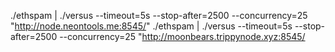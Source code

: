 ./ethspam | ./versus --timeout=5s --stop-after=2500 --concurrency=25 "http://node.neontools.me:8545/"
./ethspam | ./versus --timeout=5s --stop-after=2500 --concurrency=25 "http://moonbears.trippynode.xyz:8545/